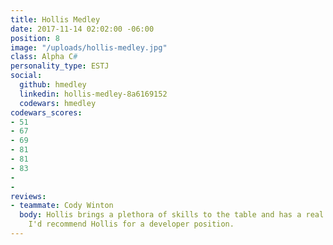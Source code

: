 ```yaml
---
title: Hollis Medley
date: 2017-11-14 02:02:00 -06:00
position: 8
image: "/uploads/hollis-medley.jpg"
class: Alpha C#
personality_type: ESTJ
social:
  github: hmedley
  linkedin: hollis-medley-8a6169152
  codewars: hmedley
codewars_scores:
- 51
- 67
- 69
- 81
- 81
- 83
- 
- 
reviews:
- teammate: Cody Winton
  body: Hollis brings a plethora of skills to the table and has a real knack for learning.
    I'd recommend Hollis for a developer position.
---
```


